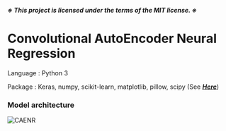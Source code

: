 ***※ This project is licensed under the terms of the MIT license. ※***

# Convolutional AutoEncoder Neural Regression

Language : Python 3

Package : Keras, numpy, scikit-learn, matplotlib, pillow, scipy (See [***Here***](https://github.com/WondooSeo/Convolutional_AutoEncoder_Neural_Regression/blob/main/package_requirements.txt))

### Model architecture

![CAENR](https://user-images.githubusercontent.com/62936579/168217975-b3d4e705-b111-45a3-ba90-058ca2751210.PNG)
